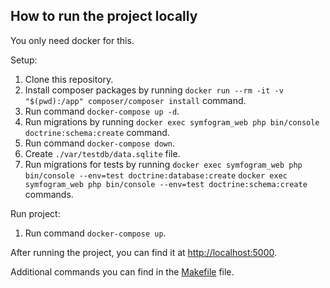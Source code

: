 ## How to run the project locally

You only need docker for this.

Setup:
1. Clone this repository.
2. Install composer packages by running `docker run --rm -it -v "$(pwd):/app" composer/composer install` command.
3. Run command `docker-compose up -d`.
4. Run migrations by running `docker exec symfogram_web php bin/console doctrine:schema:create` command.
5. Run command `docker-compose down`.
6. Create `./var/testdb/data.sqlite` file.
7. Run migrations for tests by running `docker exec symfogram_web php bin/console --env=test doctrine:database:create` `docker exec symfogram_web php bin/console --env=test doctrine:schema:create` commands.

Run project:
1. Run command `docker-compose up`.

After running the project, you can find it at [http://localhost:5000](http://localhost:5000).

Additional commands you can find in the [Makefile](./Makefile) file.
